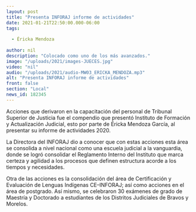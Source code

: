 ```yaml
---
layout: post
title: "Presenta INFORAJ informe de actividades"
date: 2021-01-21T22:50:00.000-06:00
tags:
  
  - Éricka Mendoza
  
author: nil
description: "Colocado como uno de los más avanzados."
image: "/uploads/2021/images-JUECES.jpg"
video: "nil"
audio: "/uploads/2021/audio-MW03_ERICKA_MENDOZA.mp3"
alt: "Presenta INFORAJ informe de actividades"
front: false
section: "Local"
news_id: 182345
---
```


Acciones que derivaron en la capacitación del personal de Tribunal Superior de Justicia fue el compendio que presentó Instituto de Formación y Actualización Judicial, esto por parte de Éricka Mendoza García, al presentar su informe de actividades 2020.
 
La Directora del INFORAJ dio a conocer que con estas acciones esta área se consolida a nivel nacional como una escuela judicial a la vanguardia, donde se logró consolidar el Reglamento Interno del Instituto que marca certeza y agilidad a los procesos que definen estructura acorde a los tiempos y necesidades.

Otra de las acciones es la consolidación del área de Certificación y Evaluación de Lenguas Indígenas CE–INFORAJ; así como acciones en el área de postgrado. Así mismo, se celebraron 30 exámenes de grado de Maestría y Doctorado a estudiantes de los Distritos Judiciales de Bravos y Morelos.